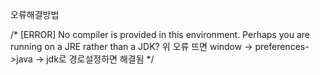 오류해결방법



/* [ERROR] No compiler is provided in this environment. Perhaps you are running on a JRE rather than a JDK?
	위 오류 뜨면 window -> preferences->java -> jdk로 경로설정하면 해결됨
*/